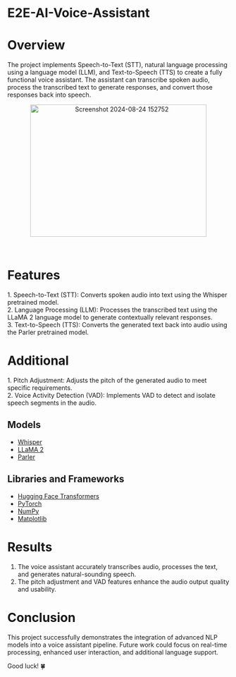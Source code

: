 # E2E-AI-Voice-Assistant
# Overview
The project implements Speech-to-Text (STT), natural language processing using a language model (LLM), and Text-to-Speech (TTS) to create a fully functional voice assistant. The assistant can transcribe spoken audio, process the transcribed text to generate responses, and convert those responses back into speech.<br>
<p align="center">
  <img src="https://github.com/user-attachments/assets/2013a186-0796-4a7d-bbdf-a24f7e9bf7dd" alt="Screenshot 2024-08-24 152752" style="width: 400px; height: 300px;">
</p> <br>
<h1>Features</h1> 
1. Speech-to-Text (STT): Converts spoken audio into text using the Whisper pretrained model.<br>
2. Language Processing (LLM): Processes the transcribed text using the LLaMA 2 language model to generate contextually relevant responses.<br>
3. Text-to-Speech (TTS): Converts the generated text back into audio using the Parler pretrained model.<br>

<h1>Additional</h1>
1. Pitch Adjustment: Adjusts the pitch of the generated audio to meet specific requirements.<br>
2. Voice Activity Detection (VAD): Implements VAD to detect and isolate speech segments in the audio.<br>
 <h2>Models</h2>

- [Whisper](https://github.com/openai/whisper) 
- [LLaMA 2](https://huggingface.co/models) 
- [Parler](https://github.com/synesthesiam/parler) 

<h2>Libraries and Frameworks</h2>

- [Hugging Face Transformers](https://github.com/huggingface/transformers)
- [PyTorch](https://github.com/pytorch/pytorch)
- [NumPy](https://github.com/numpy/numpy)
- [Matplotlib](https://github.com/matplotlib/matplotlib)


# Results
1. The voice assistant accurately transcribes audio, processes the text, and generates natural-sounding speech.<br>
2. The pitch adjustment and VAD features enhance the audio output quality and usability.<br>

# Conclusion
This project successfully demonstrates the integration of advanced NLP models into a voice assistant pipeline. Future work could focus on real-time processing, enhanced user interaction, and additional language support.
<br>

Good luck! 🍀


